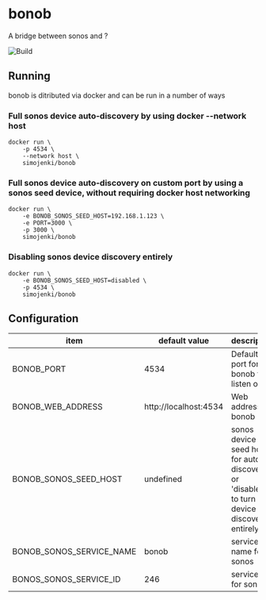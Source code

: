 # bonob

A bridge between sonos and ?

![Build](https://github.com/simojenki/bonob/workflows/Build/badge.svg)

## Running

bonob is ditributed via docker and can be run in a number of ways

### Full sonos device auto-discovery by using docker --network host
```
docker run \
    -p 4534 \
    --network host \
    simojenki/bonob
```

### Full sonos device auto-discovery on custom port by using a sonos seed device, without requiring docker host networking
```
docker run \
    -e BONOB_SONOS_SEED_HOST=192.168.1.123 \
    -e PORT=3000 \
    -p 3000 \
    simojenki/bonob
```

### Disabling sonos device discovery entirely
```
docker run \
    -e BONOB_SONOS_SEED_HOST=disabled \
    -p 4534 \
    simojenki/bonob
```

## Configuration

item | default value | description 
---- | ------------- | -----------
BONOB_PORT | 4534 | Default http port for bonob to listen on
BONOB_WEB_ADDRESS | http://localhost:4534 | Web address for bonob
BONOB_SONOS_SEED_HOST | undefined | sonos device seed host for auto-discovery, or 'disabled' to turn off device discovery entirely
BONOB_SONOS_SERVICE_NAME | bonob | service name for sonos
BONOS_SONOS_SERVICE_ID | 246 | service id for sonos
